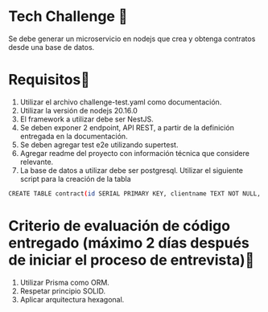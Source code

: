 # Tech Challenge 📑

Se debe generar un microservicio en nodejs que crea y obtenga contratos desde una base de datos.

# Requisitos📌 

1. Utilizar el archivo challenge-test.yaml como documentación.
2. Utilizar la versión de nodejs 20.16.0
3. El framework a utilizar debe ser NestJS.
4. Se deben exponer 2 endpoint, API REST, a partir de la definición entregada en la documentación.
5. Se deben agregar test e2e utilizando supertest.
6. Agregar readme del proyecto con información técnica que considere relevante.
7. La base de datos a utilizar debe ser postgresql. Utilizar el siguiente script para la creación de la tabla
```bash
CREATE TABLE contract(id SERIAL PRIMARY KEY, clientname TEXT NOT NULL, email TEXT NOT NULL, initialdate TIMESTAMP NOT NULL, accountNumber INTEGER, amount BIGINT, currency INTEGER);

```
# Criterio de evaluación de código entregado (máximo 2 días después de iniciar el proceso de entrevista)📌 

1. Utilizar Prisma como ORM.
2. Respetar principio SOLID.
3. Aplicar arquitectura hexagonal.
